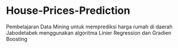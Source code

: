 # House-Prices-Prediction
Pembelajaran Data Mining untuk memprediksi harga rumah di daerah Jabodetabek menggunakan algoritma Linier Regression dan Gradien Boosting
